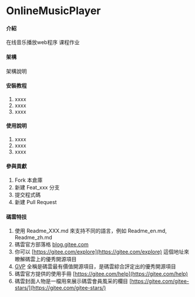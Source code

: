 # OnlineMusicPlayer

#### 介紹
在线音乐播放web程序 课程作业

#### 架構
架構說明

#### 安裝教程

1.  xxxx
2.  xxxx
3.  xxxx

#### 使用說明

1.  xxxx
2.  xxxx
3.  xxxx

#### 參與貢獻

1.  Fork 本倉庫
2.  新建 Feat_xxx 分支
3.  提交程式碼
4.  新建 Pull Request


#### 碼雲特技

1.  使用 Readme\_XXX.md 來支持不同的語言，例如 Readme\_en.md, Readme\_zh.md
2.  碼雲官方部落格 [blog.gitee.com](https://blog.gitee.com)
3.  你可以 [https://gitee.com/explore](https://gitee.com/explore) 這個地址來瞭解碼雲上的優秀開源項目
4.  [GVP](https://gitee.com/gvp) 全稱是碼雲最有價值開源項目，是碼雲綜合評定出的優秀開源項目
5.  碼雲官方提供的使用手冊 [https://gitee.com/help](https://gitee.com/help)
6.  碼雲封面人物是一檔用來展示碼雲會員風采的欄目 [https://gitee.com/gitee-stars/](https://gitee.com/gitee-stars/)
